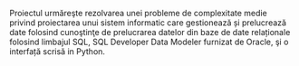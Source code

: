 Proiectul urmăreşte rezolvarea unei probleme de complexitate medie privind proiectarea unui sistem informatic care gestionează și prelucrează date folosind cunoştinţe de prelucrarea datelor din baze de date relaționale folosind limbajul SQL, SQL Developer Data Modeler furnizat de Oracle, şi o interfață scrisă in Python.
